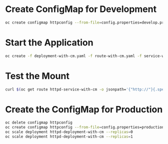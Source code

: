 # Create ConfigMap for Development
```bash
oc create configmap httpconfig --from-file=config.properties=develop.properties
```
# Start the Application
```bash
oc create -f deployment-with-cm.yaml -f route-with-cm.yaml -f service-with-cm.yaml
```

# Test the Mount
```bash
curl $(oc get route httpd-service-with-cm -o jsonpath='{"http://"}{.spec.host}{"\n"}')/config.properties
```

# Create the ConfigMap for Production
```bash
oc delete configmap httpconfig
oc create configmap httpconfig --from-file=config.properties=production.properties
oc scale deployment httpd-deployment-with-cm --replicas=0
oc scale deployment httpd-deployment-with-cm --replicas=1
```